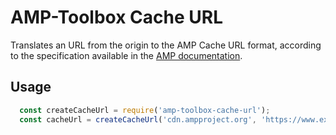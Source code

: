# AMP-Toolbox Cache URL

Translates an URL from the origin to the AMP Cache URL format, according to the specification
available in the [AMP documentation](https://developers.google.com/amp/cache/overview).

## Usage

```javascript
  const createCacheUrl = require('amp-toolbox-cache-url');
  const cacheUrl = createCacheUrl('cdn.ampproject.org', 'https://www.example.com');
```